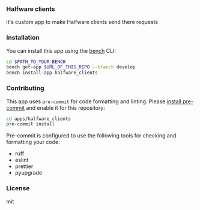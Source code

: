 ### Halfware clients

it\'s custom app to make Halfware clients send there requests

### Installation

You can install this app using the [bench](https://github.com/frappe/bench) CLI:

```bash
cd $PATH_TO_YOUR_BENCH
bench get-app $URL_OF_THIS_REPO --branch develop
bench install-app halfware_clients
```

### Contributing

This app uses `pre-commit` for code formatting and linting. Please [install pre-commit](https://pre-commit.com/#installation) and enable it for this repository:

```bash
cd apps/halfware_clients
pre-commit install
```

Pre-commit is configured to use the following tools for checking and formatting your code:

- ruff
- eslint
- prettier
- pyupgrade

### License

mit
